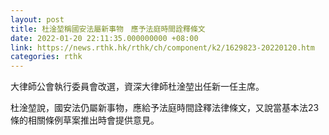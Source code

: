 ```yaml
---
layout: post
title: 杜淦堃稱國安法屬新事物　應予法庭時間詮釋條文
date: 2022-01-20 22:11:35.000000000 +08:00
link: https://news.rthk.hk/rthk/ch/component/k2/1629823-20220120.htm
categories: rthk
---
```


大律師公會執行委員會改選，資深大律師杜淦堃出任新一任主席。

杜淦堃說，國安法仍屬新事物，應給予法庭時間詮釋法律條文，又說當基本法23條的相關條例草案推出時會提供意見。
